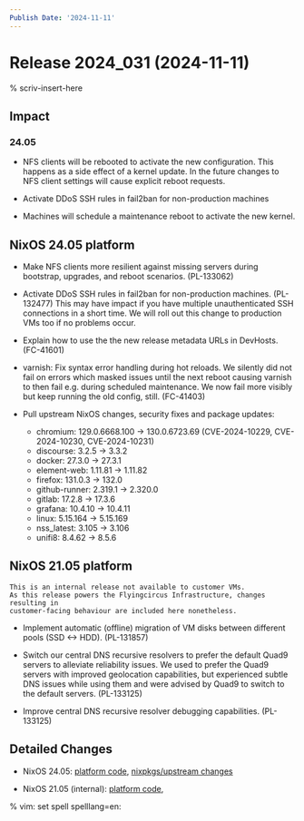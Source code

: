 ```yaml
---
Publish Date: '2024-11-11'
---
```


# Release 2024_031 (2024-11-11)

% scriv-insert-here

## Impact

### 24.05

- NFS clients will be rebooted to activate the new configuration. This happens
  as a side effect of a kernel update. In the future changes to NFS client
  settings will cause explicit reboot requests.

- Activate DDoS SSH rules in fail2ban for non-production machines

- Machines will schedule a maintenance reboot to activate the new kernel.

## NixOS 24.05 platform

- Make NFS clients more resilient against missing servers during bootstrap,
  upgrades, and reboot scenarios. (PL-133062)

- Activate DDoS SSH rules in fail2ban for non-production machines. (PL-132477)
  This may have impact if you have multiple unauthenticated SSH connections in a short time.
  We will roll out this change to production VMs too if no problems occur.

- Explain how to use the the new release metadata URLs in DevHosts. (FC-41601)

- varnish: Fix syntax error handling during hot reloads. We silently did
  not fail on errors which masked issues until the next reboot causing
  varnish to then fail e.g. during scheduled maintenance. We now fail
  more visibly but keep running the old config, still. (FC-41403)

- Pull upstream NixOS changes, security fixes and package updates:
    - chromium: 129.0.6668.100 -> 130.0.6723.69 (CVE-2024-10229, CVE-2024-10230, CVE-2024-10231)
    - discourse: 3.2.5 -> 3.3.2
    - docker: 27.3.0 -> 27.3.1
    - element-web: 1.11.81 -> 1.11.82
    - firefox: 131.0.3 -> 132.0
    - github-runner: 2.319.1 -> 2.320.0
    - gitlab: 17.2.8 -> 17.3.6
    - grafana: 10.4.10 -> 10.4.11
    - linux: 5.15.164 -> 5.15.169
    - nss_latest: 3.105 -> 3.106
    - unifi8: 8.4.62 -> 8.5.6

## NixOS 21.05 platform

```{note}
This is an internal release not available to customer VMs.
As this release powers the Flyingcircus Infrastructure, changes resulting in
customer-facing behaviour are included here nonetheless.
```

- Implement automatic (offline) migration of VM disks between different pools
  (SSD <-> HDD). (PL-131857)

- Switch our central DNS recursive resolvers to prefer the default Quad9
  servers to alleviate reliability issues. We used to prefer the Quad9
  servers with improved geolocation capabilities, but experienced subtle
  DNS issues while using them and were advised by Quad9 to switch to the
  default servers. (PL-133125)

- Improve central DNS recursive resolver debugging capabilities. (PL-133125)


## Detailed Changes

- NixOS 24.05: [platform code](https://github.com/flyingcircusio/fc-nixos/compare/fc/r2024_030/24.05...4113e66b8b23f570f35d5892c0309be616260c52),
 [nixpkgs/upstream changes](https://github.com/flyingcircusio/nixpkgs/compare/f4f7b96b213014c55cc2a54c4cdb771c244a7308...e418e84f113fe9ee0fad1604af830036d1432862)

- NixOS 21.05 (internal): [platform code](https://github.com/flyingcircusio/fc-nixos/compare/fc/r2024_030/21.05...82add9ed5f69c447afdb6b26b803da25c08c686a),

% vim: set spell spelllang=en:

